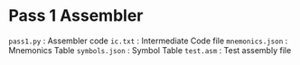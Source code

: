 # Pass 1 Assembler

`pass1.py` : Assembler code
`ic.txt` : Intermediate Code file
`mnemonics.json` : Mnemonics Table
`symbols.json` : Symbol Table
`test.asm` : Test assembly file
